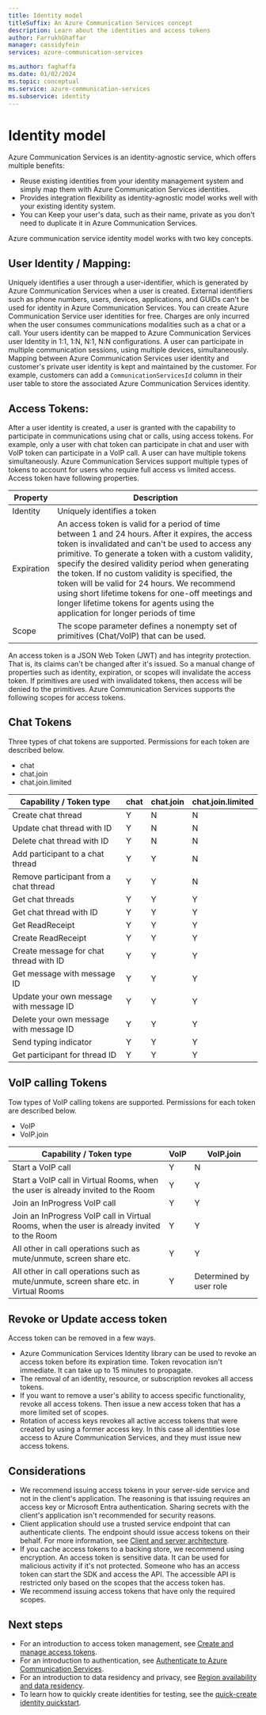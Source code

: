 ```yaml
---
title: Identity model
titleSuffix: An Azure Communication Services concept
description: Learn about the identities and access tokens
author: FarrukhGhaffar
manager: cassidyfein
services: azure-communication-services

ms.author: faghaffa
ms.date: 01/02/2024
ms.topic: conceptual
ms.service: azure-communication-services
ms.subservice: identity
---
```


# Identity model
Azure Communication Services is an identity-agnostic service, which offers multiple benefits:

- Reuse existing identities from your identity management system and simply map them with Azure Communication Services identities. 
- Provides integration flexibility as identity-agnostic model works well with your existing identity system.
- You can Keep your user's data, such as their name, private as you don't need to duplicate it in Azure Communication Services.

Azure communication service identity model works with two key concepts.

## User Identity / Mapping:
Uniquely identifies a user through a user-identifier, which is generated by Azure Communication Services when a user is created. External identifiers such as phone numbers, users, devices, applications, and GUIDs can't be used for identity in Azure Communication Services. You can create Azure Communication Service user identities for free. Charges are only incurred when the user consumes communications modalities such as a chat or a call. Your users identity can be mapped to Azure Communication Services user Identity in 1:1, 1:N, N:1, N:N configurations. A user can participate in multiple communication sessions, using multiple devices, simultaneously. Mapping between Azure Communication Services user identity and customer's private user identity is kept and maintained by the customer. For example, customers can add a `CommunicationServicesId` column in their user table to store the associated Azure Communication Services identity.

## Access Tokens: 
After a user identity is created, a user is granted with the capability to participate in communications using chat or calls, using access tokens. For example, only a user with chat token can participate in chat and user with VoIP token can participate in a VoIP call. A user can have multiple tokens simultaneously. Azure Communication Services support multiple types of tokens to account for users who require full access vs limited access. Access token have following properties.

|Property|Description|
|---|----|
|Identity|Uniquely identifies a token|
|Expiration|An access token is valid for a period of time between 1 and 24 hours. After it expires, the access token is invalidated and can't be used to access any primitive. To generate a token with a custom validity, specify the desired validity period when generating the token. If no custom validity is specified, the token will be valid for 24 hours. We recommend using short lifetime tokens for one-off meetings and longer lifetime tokens for agents using the application for longer periods of time|
|Scope|The scope parameter defines a nonempty set of primitives (Chat/VoIP) that can be used. 

An access token is a JSON Web Token (JWT) and has integrity protection. That is, its claims can't be changed after it's issued. So a manual change of properties such as identity, expiration, or scopes will invalidate the access token. If primitives are used with invalidated tokens, then access will be denied to the primitives. Azure Communication Services supports the following scopes for access tokens.

## Chat Tokens
Three types of chat tokens are supported. Permissions for each token are described below.
- chat
- chat.join
- chat.join.limited

|Capability / Token type| chat | chat.join | chat.join.limited |
|--------------------------|---|---|---|
|Create chat thread | Y | N | N |
|Update chat thread with ID | Y | N | N |
|Delete chat thread with ID | Y | N | N |
|Add participant to a chat thread | Y | Y | N |
|Remove participant from a chat thread | Y | Y | N |
|Get chat threads | Y | Y | Y |
|Get chat thread with ID | Y | Y | Y |
|Get ReadReceipt | Y | Y | Y |
|Create ReadReceipt | Y | Y | Y |
|Create message for chat thread with ID | Y | Y | Y |
|Get message with message ID | Y | Y | Y |
|Update your own message with message ID | Y | Y | Y |
|Delete your own message with message ID | Y | Y | Y |
|Send typing indicator | Y | Y | Y |
|Get participant for thread ID | Y | Y | Y |

## VoIP calling Tokens
Tow types of VoIP calling tokens are supported. Permissions for each token are described below.
- VoIP
- VoIP.join

|Capability / Token type| VoIP | VoIP.join |
|--------------------------|---|---|
|Start a VoIP call | Y | N |
|Start a VoIP call in Virtual Rooms, when the user is already invited to the Room| Y | Y |
|Join an InProgress VoIP call | Y | Y |
|Join an InProgress VoIP call in Virtual Rooms, when the user is already invited to the Room| Y | Y |
|All other in call operations such as mute/unmute, screen share etc. | Y | Y |
|All other in call operations such as mute/unmute, screen share etc. in Virtual Rooms| Y | Determined by user role |

## Revoke or Update access token
Access token can be removed in a few ways.
- Azure Communication Services Identity library can be used to revoke an access token before its expiration time. Token revocation isn't immediate. It can take up to 15 minutes to propagate.
- The removal of an identity, resource, or subscription revokes all access tokens.
- If you want to remove a user's ability to access specific functionality, revoke all access tokens. Then issue a new access token that has a more limited set of scopes.
- Rotation of access keys revokes all active access tokens that were created by using a former access key. In this case all identities lose access to Azure Communication Services, and they must issue new access tokens.

## Considerations
- We recommend issuing access tokens in your server-side service and not in the client's application. The reasoning is that issuing requires an access key or Microsoft Entra authentication. Sharing secrets with the client's application isn't recommended for security reasons.
- Client application should use a trusted service endpoint that can authenticate clients. The endpoint should issue access tokens on their behalf. For more information, see [Client and server architecture](./client-and-server-architecture.md).
- If you cache access tokens to a backing store, we recommend using encryption. An access token is sensitive data. It can be used for malicious activity if it's not protected. Someone who has an access token can start the SDK and access the API. The accessible API is restricted only based on the scopes that the access token has.
- We recommend issuing access tokens that have only the required scopes.

## Next steps

* For an introduction to access token management, see [Create and manage access tokens](../quickstarts/identity/access-tokens.md).
* For an introduction to authentication, see [Authenticate to Azure Communication Services](./authentication.md).
* For an introduction to data residency and privacy, see [Region availability and data residency](./privacy.md).
* To learn how to quickly create identities for testing, see the [quick-create identity quickstart](../quickstarts/identity/quick-create-identity.md).
